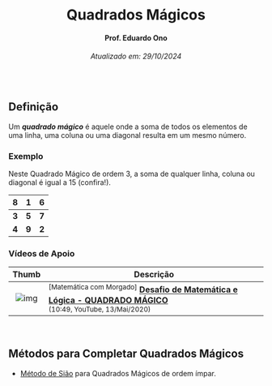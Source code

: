 <h1 align="center">Quadrados Mágicos</h1>
<h4 align="center">Prof. Eduardo Ono</h4>
<h6 align="center">Atualizado em: 29/10/2024</h6>

&nbsp;

## Definição

Um __*quadrado mágico*__ é aquele onde a soma de todos os elementos de uma linha, uma coluna ou uma diagonal resulta em um mesmo número.

### Exemplo

Neste Quadrado Mágico de ordem 3, a soma de qualquer linha, coluna ou diagonal é igual a 15 (confira!).

<p align="center">

|__8__|__1__|__6__|
| :-: | :-: | :-: |
|__3__|__5__|__7__|
|__4__|__9__|__2__|

</p>

### Vídeos de Apoio

| Thumb | Descrição |
| :-: | --- |
| ![img](https://img.youtube.com/vi/Lv3-zrczABY/default.jpg) | <sup>[Matemática com Morgado]</sup> [__Desafio de Matemática e Lógica - QUADRADO MÁGICO__](https://www.youtube.com/watch?v=Lv3-zrczABY)<br><sub>(10:49, YouTube, 13/Mai/2020)</sub> |

&nbsp;

## Métodos para Completar Quadrados Mágicos

* [Método de Sião](./metodo-de-siao.md) para Quadrados Mágicos de ordem ímpar.

&nbsp;
